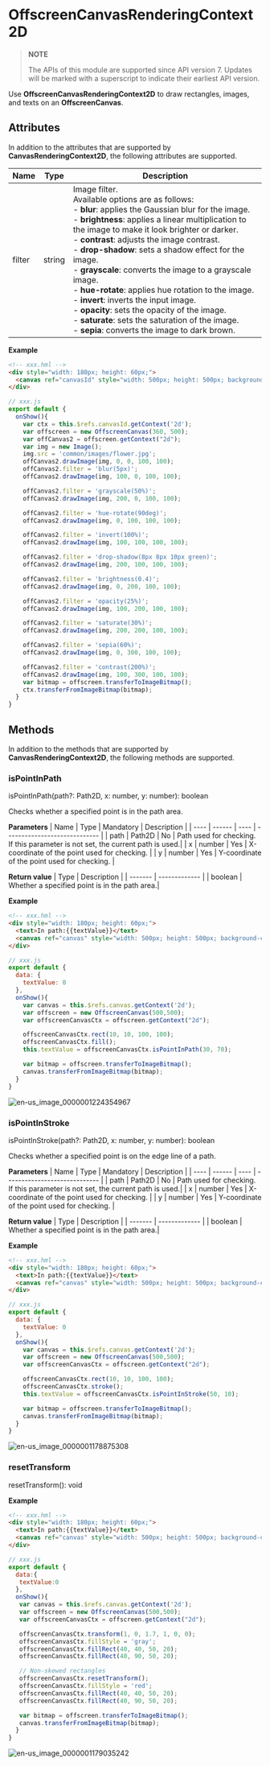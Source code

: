 # OffscreenCanvasRenderingContext2D

>  **NOTE**
>
>  The APIs of this module are supported since API version 7. Updates will be marked with a superscript to indicate their earliest API version.


Use **OffscreenCanvasRenderingContext2D** to draw rectangles, images, and texts on an **OffscreenCanvas**.


## Attributes

In addition to the attributes that are supported by **CanvasRenderingContext2D**, the following attributes are supported.

| Name    | Type    | Description                                      |
| ------ | ------ | ---------------------------------------- |
| filter | string | Image filter.<br>Available options are as follows:<br>- **blur**: applies the Gaussian blur for the image.<br>- **brightness**: applies a linear multiplication to the image to make it look brighter or darker.<br>- **contrast**: adjusts the image contrast.<br>- **drop-shadow**: sets a shadow effect for the image.<br>- **grayscale**: converts the image to a grayscale image.<br>- **hue-rotate**: applies hue rotation to the image.<br>- **invert**: inverts the input image.<br>- **opacity**: sets the opacity of the image.<br>- **saturate**: sets the saturation of the image.<br>- **sepia**: converts the image to dark brown. |

**Example**
```html
<!-- xxx.hml -->
<div style="width: 180px; height: 60px;">
  <canvas ref="canvasId" style="width: 500px; height: 500px; background-color: #ffff00;"></canvas>
</div>
```

```js
// xxx.js
export default {
  onShow(){
    var ctx = this.$refs.canvasId.getContext('2d');
    var offscreen = new OffscreenCanvas(360, 500);
    var offCanvas2 = offscreen.getContext("2d");
    var img = new Image();
    img.src = 'common/images/flower.jpg';
    offCanvas2.drawImage(img, 0, 0, 100, 100);
    offCanvas2.filter = 'blur(5px)';
    offCanvas2.drawImage(img, 100, 0, 100, 100);

    offCanvas2.filter = 'grayscale(50%)';
    offCanvas2.drawImage(img, 200, 0, 100, 100);

    offCanvas2.filter = 'hue-rotate(90deg)';
    offCanvas2.drawImage(img, 0, 100, 100, 100);

    offCanvas2.filter = 'invert(100%)';
    offCanvas2.drawImage(img, 100, 100, 100, 100);

    offCanvas2.filter = 'drop-shadow(8px 8px 10px green)';
    offCanvas2.drawImage(img, 200, 100, 100, 100);

    offCanvas2.filter = 'brightness(0.4)';
    offCanvas2.drawImage(img, 0, 200, 100, 100);

    offCanvas2.filter = 'opacity(25%)';
    offCanvas2.drawImage(img, 100, 200, 100, 100);

    offCanvas2.filter = 'saturate(30%)';
    offCanvas2.drawImage(img, 200, 200, 100, 100);

    offCanvas2.filter = 'sepia(60%)';
    offCanvas2.drawImage(img, 0, 300, 100, 100);

    offCanvas2.filter = 'contrast(200%)';
    offCanvas2.drawImage(img, 100, 300, 100, 100);
    var bitmap = offscreen.transferToImageBitmap();
    ctx.transferFromImageBitmap(bitmap);
  }
}
```

## Methods

In addition to the methods that are supported by **CanvasRenderingContext2D**, the following methods are supported.


### isPointInPath

isPointInPath(path?: Path2D, x: number, y: number): boolean

Checks whether a specified point is in the path area.

**Parameters**
| Name | Type  | Mandatory  | Description                           |
| ---- | ------ | ---- | ----------------------------- |
| path | Path2D | No   | Path used for checking. If this parameter is not set, the current path is used.|
| x    | number | Yes   | X-coordinate of the point used for checking.                   |
| y    | number | Yes   | Y-coordinate of the point used for checking.                   |

**Return value**
| Type     | Description           |
| ------- | ------------- |
| boolean | Whether a specified point is in the path area.|

**Example**
```html
<!-- xxx.hml -->
<div style="width: 180px; height: 60px;">
  <text>In path:{{textValue}}</text>
  <canvas ref="canvas" style="width: 500px; height: 500px; background-color: #ffff00;"></canvas>
</div>
```

```js
// xxx.js
export default {
  data: {
    textValue: 0
  },
  onShow(){
    var canvas = this.$refs.canvas.getContext('2d');
    var offscreen = new OffscreenCanvas(500,500);
    var offscreenCanvasCtx = offscreen.getContext("2d");

    offscreenCanvasCtx.rect(10, 10, 100, 100);
    offscreenCanvasCtx.fill();
    this.textValue = offscreenCanvasCtx.isPointInPath(30, 70);

    var bitmap = offscreen.transferToImageBitmap();
    canvas.transferFromImageBitmap(bitmap);
  }
}
```

![en-us_image_0000001224354967](figures/en-us_image_0000001224354967.png)

### isPointInStroke

isPointInStroke(path?: Path2D, x: number, y: number): boolean

Checks whether a specified point is on the edge line of a path.

**Parameters**
| Name | Type  | Mandatory  | Description                           |
| ---- | ------ | ---- | ----------------------------- |
| path | Path2D | No   | Path used for checking. If this parameter is not set, the current path is used.|
| x    | number | Yes   | X-coordinate of the point used for checking.                   |
| y    | number | Yes   | Y-coordinate of the point used for checking.                   |

**Return value**
| Type     | Description           |
| ------- | ------------- |
| boolean | Whether a specified point is in the path area.|

**Example**
```html
<!-- xxx.hml -->
<div style="width: 180px; height: 60px;">
  <text>In path:{{textValue}}</text>
  <canvas ref="canvas" style="width: 500px; height: 500px; background-color: #ffff00;"></canvas>
</div>
```

```js
// xxx.js
export default {
  data: {
    textValue: 0
  },
  onShow(){
    var canvas = this.$refs.canvas.getContext('2d');
    var offscreen = new OffscreenCanvas(500,500);
    var offscreenCanvasCtx = offscreen.getContext("2d");

    offscreenCanvasCtx.rect(10, 10, 100, 100);
    offscreenCanvasCtx.stroke();
    this.textValue = offscreenCanvasCtx.isPointInStroke(50, 10);

    var bitmap = offscreen.transferToImageBitmap();
    canvas.transferFromImageBitmap(bitmap);
  }
}
```

![en-us_image_0000001178875308](figures/en-us_image_0000001178875308.png)

### resetTransform

resetTransform(): void

**Example**
```html
<!-- xxx.hml -->
<div style="width: 180px; height: 60px;">
  <text>In path:{{textValue}}</text>
  <canvas ref="canvas" style="width: 500px; height: 500px; background-color: #ffff00;"></canvas>
</div>
```

```js
// xxx.js
export default {
  data:{
   textValue:0
  },
  onShow(){
   var canvas = this.$refs.canvas.getContext('2d');
   var offscreen = new OffscreenCanvas(500,500);
   var offscreenCanvasCtx = offscreen.getContext("2d");

   offscreenCanvasCtx.transform(1, 0, 1.7, 1, 0, 0);
   offscreenCanvasCtx.fillStyle = 'gray';
   offscreenCanvasCtx.fillRect(40, 40, 50, 20);
   offscreenCanvasCtx.fillRect(40, 90, 50, 20);

   // Non-skewed rectangles
   offscreenCanvasCtx.resetTransform();
   offscreenCanvasCtx.fillStyle = 'red';
   offscreenCanvasCtx.fillRect(40, 40, 50, 20);
   offscreenCanvasCtx.fillRect(40, 90, 50, 20);

   var bitmap = offscreen.transferToImageBitmap();
   canvas.transferFromImageBitmap(bitmap);
  } 
}
```

![en-us_image_0000001179035242](figures/en-us_image_0000001179035242.png)
